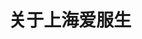 ---
title: "关于上海爱服生"
description: "this is meta description"
draft: false
bg_image: "images/featue-bg.jpg"
---